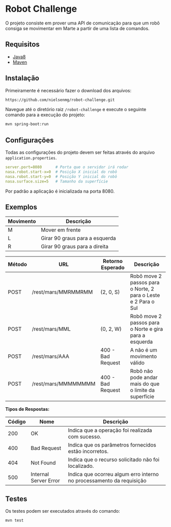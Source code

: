 # Robot Challenge
O projeto consiste em prover uma API de comunicação para que um robô consiga se movimentar em Marte a partir de uma lista de comandos.
## Requisitos

- [Java8](http://www.oracle.com/technetwork/java/javase/downloads/index-jsp-138363.html)
- [Maven](https://maven.apache.org/)

## Instalação

Primeiramente é necessário fazer o download dos arquivos:

```bash
https://github.com/nielsenmg/robot-challenge.git
```

Navegue até o diretório raiz `/robot-challenge` e execute o seguinte comando para a execução do projeto:
```bash
mvn spring-boot:run
```

## Configurações
Todas as configurações do projeto devem ser feitas através do arquivo `application.properties`.

```yaml
server.port=8080      # Porta que o servidor irá rodar
nasa.robot.start-x=0  # Posição X inicial do robô
nasa.robot.start-y=0  # Posição Y inicial do robô
nasa.surface.size=5   # Tamanho da superfície
```

Por padrão a aplicação é inicializada na porta 8080.

## Exemplos

| Movimento | Descrição                      | 
|-----------|--------------------------------|
| M         | Mover em frente                |
| L         | Girar 90 graus para a esquerda |
| R         | Girar 90 graus para a direita  |

| Método  | URL                  | Retorno Esperado  | Descrição                                                      |
|---------|----------------------|-------------------|----------------------------------------------------------------|
| POST    | /rest/mars/MMRMMRMM  | (2, 0, S)         | Robô move 2 passos para o Norte, 2 para o Leste e 2 Para o Sul |
| POST    | /rest/mars/MML       | (0, 2, W)         | Robô move 2 passos para o Norte e gira para a esquerda         |
| POST    | /rest/mars/AAA       | 400 - Bad Request | A não é um movimento válido                                    |
| POST    | /rest/mars/MMMMMMMM  | 400 - Bad Request | Robô não pode andar mais do que o limite da superfície         |

**Tipos de Respostas:**

| Código | Nome                   | Descrição                                                            |
|--------|------------------------|----------------------------------------------------------------------| 
|200     | OK                     | Indica que a operação foi realizada com sucesso.                     |
|400     | Bad Request            | Indica que os parâmetros fornecidos estão incorretos.                |
|404     | Not Found              | Indica que o recurso solicitado não foi localizado.                  |
|500     | Internal Server Error  | Indica que ocorreu algum erro interno no processamento da requisição |
 

## Testes
Os testes podem ser executados através do comando:
```bash
mvn test
```